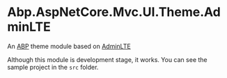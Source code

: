 # Abp.AspNetCore.Mvc.UI.Theme.AdminLTE

An [ABP](http://abp.io) theme module based on [AdminLTE](https://adminlte.io/)

Although this module is development stage, it works. You can see the sample project in the `src` folder.
